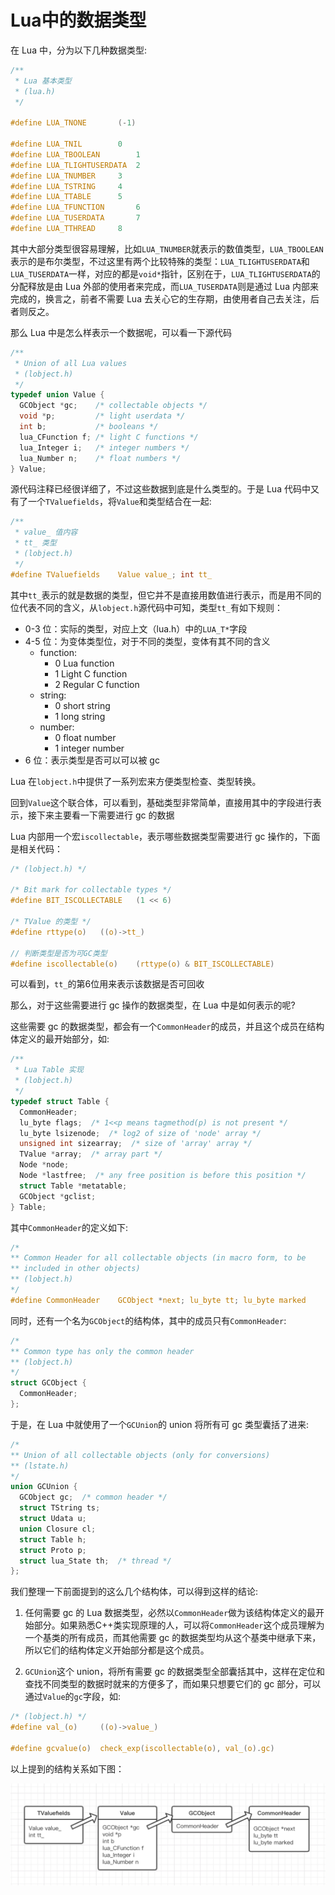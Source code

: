 # Lua中的数据类型

在 Lua 中，分为以下几种数据类型:

```c
/**
 * Lua 基本类型
 * (lua.h)
 */

#define LUA_TNONE		(-1)

#define LUA_TNIL		0
#define LUA_TBOOLEAN		1
#define LUA_TLIGHTUSERDATA	2
#define LUA_TNUMBER		3
#define LUA_TSTRING		4
#define LUA_TTABLE		5
#define LUA_TFUNCTION		6
#define LUA_TUSERDATA		7
#define LUA_TTHREAD		8
```

其中大部分类型很容易理解，比如`LUA_TNUMBER`就表示的数值类型，`LUA_TBOOLEAN`表示的是布尔类型，不过这里有两个比较特殊的类型：`LUA_TLIGHTUSERDATA`和`LUA_TUSERDATA`一样，对应的都是`void*`指针，区别在于，`LUA_TLIGHTUSERDATA`的分配释放是由 Lua 外部的使用者来完成，而`LUA_TUSERDATA`则是通过 Lua 内部来完成的，换言之，前者不需要 Lua 去关心它的生存期，由使用者自己去关注，后者则反之。

那么 Lua 中是怎么样表示一个数据呢，可以看一下源代码

```c
/**
 * Union of all Lua values
 * (lobject.h)
 */
typedef union Value {
  GCObject *gc;    /* collectable objects */
  void *p;         /* light userdata */
  int b;           /* booleans */
  lua_CFunction f; /* light C functions */
  lua_Integer i;   /* integer numbers */
  lua_Number n;    /* float numbers */
} Value;
```

源代码注释已经很详细了，不过这些数据到底是什么类型的。于是 Lua 代码中又有了一个`TValuefields`，将`Value`和类型结合在一起:

```c
/**
 * value_ 值内容
 * tt_ 类型
 * (lobject.h)
 */
#define TValuefields	Value value_; int tt_
```

其中`tt_`表示的就是数据的类型，但它并不是直接用数值进行表示，而是用不同的位代表不同的含义，从`lobject.h`源代码中可知，类型`tt_`有如下规则：

- 0-3 位：实际的类型，对应上文（lua.h）中的`LUA_T*`字段
- 4-5 位：为变体类型位，对于不同的类型，变体有其不同的含义
    - function:
        - 0 Lua function
        - 1 Light C function
        - 2 Regular C function
    - string:
        - 0 short string
        - 1 long string
    - number:
        - 0 float number
        - 1 integer number
- 6 位：表示类型是否可以可以被 gc

Lua 在`lobject.h`中提供了一系列宏来方便类型检查、类型转换。

回到`Value`这个联合体，可以看到，基础类型非常简单，直接用其中的字段进行表示，接下来主要看一下需要进行 gc 的数据

Lua 内部用一个宏`iscollectable`，表示哪些数据类型需要进行 gc 操作的，下面是相关代码：

```c
/* (lobject.h) */

/* Bit mark for collectable types */
#define BIT_ISCOLLECTABLE	(1 << 6)

/* TValue 的类型 */
#define rttype(o)	((o)->tt_)

// 判断类型是否为可GC类型
#define iscollectable(o)	(rttype(o) & BIT_ISCOLLECTABLE)
```

可以看到，`tt_`的第6位用来表示该数据是否可回收

那么，对于这些需要进行 gc 操作的数据类型，在 Lua 中是如何表示的呢?

这些需要 gc 的数据类型，都会有一个`CommonHeader`的成员，并且这个成员在结构体定义的最开始部分，如:

```c
/**
 * Lua Table 实现
 * (lobject.h)
 */
typedef struct Table {
  CommonHeader;
  lu_byte flags;  /* 1<<p means tagmethod(p) is not present */
  lu_byte lsizenode;  /* log2 of size of 'node' array */
  unsigned int sizearray;  /* size of 'array' array */
  TValue *array;  /* array part */
  Node *node;
  Node *lastfree;  /* any free position is before this position */
  struct Table *metatable;
  GCObject *gclist;
} Table;
```

其中`CommonHeader`的定义如下:

```c
/*
** Common Header for all collectable objects (in macro form, to be
** included in other objects)
** (lobject.h)
*/
#define CommonHeader	GCObject *next; lu_byte tt; lu_byte marked
```

同时，还有一个名为`GCObject`的结构体，其中的成员只有`CommonHeader`:

```c
/*
** Common type has only the common header
** (lobject.h)
*/
struct GCObject {
  CommonHeader;
};
```  

于是，在 Lua 中就使用了一个`GCUnion`的 union 将所有可 gc 类型囊括了进来:

```c
/*
** Union of all collectable objects (only for conversions)
** (lstate.h)
*/
union GCUnion {
  GCObject gc;  /* common header */
  struct TString ts;
  struct Udata u;
  union Closure cl;
  struct Table h;
  struct Proto p;
  struct lua_State th;  /* thread */
};
```

我们整理一下前面提到的这么几个结构体，可以得到这样的结论:

1. 任何需要 gc 的 Lua 数据类型，必然以`CommonHeader`做为该结构体定义的最开始部分。如果熟悉C++类实现原理的人，可以将`CommonHeader`这个成员理解为一个基类的所有成员，而其他需要 gc 的数据类型均从这个基类中继承下来，所以它们的结构体定义开始部分都是这个成员。

2. `GCUnion`这个 union，将所有需要 gc 的数据类型全部囊括其中，这样在定位和查找不同类型的数据时就来的方便多了，而如果只想要它们的 gc 部分，可以通过`Value`的`gc`字段，如:

```c
/* (lobject.h) */
#define val_(o)		((o)->value_)

#define gcvalue(o)	check_exp(iscollectable(o), val_(o).gc)
```

以上提到的结构关系如下图：

![](../pic/ch02-1.png)
